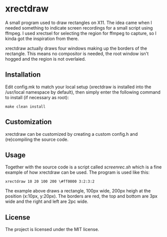 xrectdraw
=========
A small program used to draw rectangles on X11. The idea came when I needed
something to indicate screen recordings for a small script using ffmpeg. I used
xrectsel for selecting the region for ffmpeg to capture, so I kinda got the
inspiration from there.

xrectdraw actually draws four windows making up the borders of the rectangle.
This means no compositor is needed, the root window isn't hogged and the region
is not overlaied.

Installation
------------
Edit config.mk to match your local setup (xrectdraw is installed into the
/usr/local namespace by default), then simply enter the following command to
install (if necessary as root):

    make clean install

Customization
-------------
xrectdraw can be customized by creating a custom config.h and (re)compiling the
source code.

Usage
-----
Together with the source code is a script called *screenrec.sh* which is a fine
example of how xrectdraw can be used. The program is used like this:

    xrectdraw 10 20 100 200 \#ff0000 3:2:3:2

The example above draws a rectangle, 100px wide, 200px heigh at the position
(x:10px, y:20px). The borders are red, the top and bottom are 3px wide and the
right and left are 2pc wide.

License
-------
The project is licensed under the MIT license.
